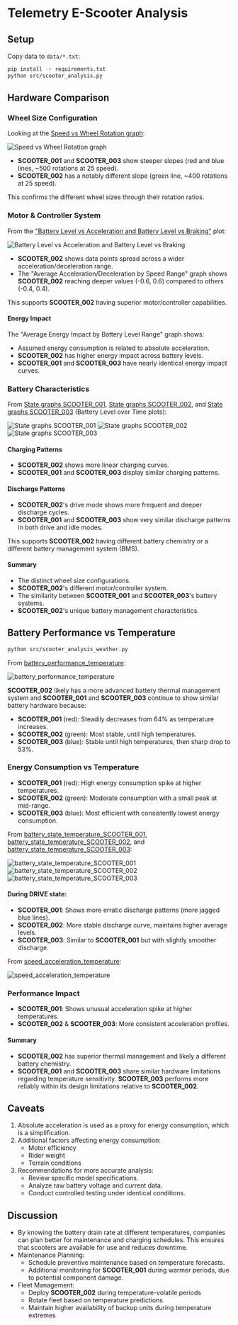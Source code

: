 # Telemetry E-Scooter Analysis

## Setup

Copy data to `data/*.txt`:

```bash
pip install -r requirements.txt
python src/scooter_analysis.py
```

## Hardware Comparison

### Wheel Size Configuration

Looking at the [Speed vs Wheel Rotation graph](analysis_output/wheel_rotation_analysis.png):

![Speed vs Wheel Rotation graph](analysis_output/wheel_rotation_analysis.png)

- **SCOOTER_001** and **SCOOTER_003** show steeper slopes (red and blue lines, ~500 rotations at 25 speed).
- **SCOOTER_002** has a notably different slope (green line, ~400 rotations at 25 speed).

This confirms the different wheel sizes through their rotation ratios.

### Motor & Controller System

From the ["Battery Level vs Acceleration and Battery Level vs Braking"](analysis_output/battery_performance_analysis.png) plot:

![Battery Level vs Acceleration and Battery Level vs Braking](analysis_output/battery_performance_analysis.png)

- **SCOOTER_002** shows data points spread across a wider acceleration/deceleration range.
- The "Average Acceleration/Deceleration by Speed Range" graph shows **SCOOTER_002** reaching deeper values (-0.6, 0.6) compared to others (-0.4, 0.4).

This supports **SCOOTER_002** having superior motor/controller capabilities.

#### Energy Impact

The "Average Energy Impact by Battery Level Range" graph shows:

- Assumed energy consumption is related to absolute acceleration.
- **SCOOTER_002** has higher energy impact across battery levels.
- **SCOOTER_001** and **SCOOTER_003** have nearly identical energy impact curves.

### Battery Characteristics

From [State graphs SCOOTER_001](analysis_output/battery_state_smoothed_SCOOTER_001.png), [State graphs SCOOTER_002](analysis_output/battery_state_smoothed_SCOOTER_002.png), and [State graphs SCOOTER_003](analysis_output/battery_state_smoothed_SCOOTER_003.png) (Battery Level over Time plots):

![State graphs SCOOTER_001](analysis_output/battery_state_smoothed_SCOOTER_001.png)
![State graphs SCOOTER_002](analysis_output/battery_state_smoothed_SCOOTER_002.png)
![State graphs SCOOTER_003](analysis_output/battery_state_smoothed_SCOOTER_003.png)

#### Charging Patterns

- **SCOOTER_002** shows more linear charging curves.
- **SCOOTER_001** and **SCOOTER_003** display similar charging patterns.

#### Discharge Patterns

- **SCOOTER_002**'s drive mode shows more frequent and deeper discharge cycles.
- **SCOOTER_001** and **SCOOTER_003** show very similar discharge patterns in both drive and idle modes.

This supports **SCOOTER_002** having different battery chemistry or a different battery management system (BMS).

#### Summary

- The distinct wheel size configurations.
- **SCOOTER_002**'s different motor/controller system.
- The similarity between **SCOOTER_001** and **SCOOTER_003**'s battery systems.
- **SCOOTER_002**'s unique battery management characteristics.

## Battery Performance vs Temperature

```bash
python src/scooter_analysis_weather.py
```

From [battery_performance_temperature](analysis_output_temperature/battery_performance_temperature.png):

![battery_performance_temperature](analysis_output_temperature/battery_performance_temperature.png)

**SCOOTER_002** likely has a more advanced battery thermal management system and **SCOOTER_001** and **SCOOTER_003** continue to show similar battery hardware because:

- **SCOOTER_001** (red): Steadily decreases from 64% as temperature increases.
- **SCOOTER_002** (green): Most stable, until high temperatures.
- **SCOOTER_003** (blue): Stable until high temperatures, then sharp drop to 53%.

### Energy Consumption vs Temperature

- **SCOOTER_001** (red): High energy consumption spike at higher temperatures.
- **SCOOTER_002** (green): Moderate consumption with a small peak at mid-range.
- **SCOOTER_003** (blue): Most efficient with consistently lowest energy consumption.

From [battery_state_temperature_SCOOTER_001](analysis_output_temperature/battery_state_temperature_SCOOTER_001.png), [battery_state_temperature_SCOOTER_002](analysis_output_temperature/battery_state_temperature_SCOOTER_002.png), and [battery_state_temperature_SCOOTER_003](analysis_output_temperature/battery_state_temperature_SCOOTER_003.png):

![battery_state_temperature_SCOOTER_001](analysis_output_temperature/battery_state_temperature_SCOOTER_001.png)
![battery_state_temperature_SCOOTER_002](analysis_output_temperature/battery_state_temperature_SCOOTER_002.png)
![battery_state_temperature_SCOOTER_003](analysis_output_temperature/battery_state_temperature_SCOOTER_003.png)

#### During DRIVE state:

- **SCOOTER_001**: Shows more erratic discharge patterns (more jagged blue lines).
- **SCOOTER_002**: More stable discharge curve, maintains higher average levels.
- **SCOOTER_003**: Similar to **SCOOTER_001** but with slightly smoother discharge.

From [speed_acceleration_temperature](analysis_output_temperature/speed_acceleration_temperature.png):

![speed_acceleration_temperature](analysis_output_temperature/speed_acceleration_temperature.png)

### Performance Impact

- **SCOOTER_001**: Shows unusual acceleration spike at higher temperatures.
- **SCOOTER_002** & **SCOOTER_003**: More consistent acceleration profiles.

#### Summary

- **SCOOTER_002** has superior thermal management and likely a different battery chemistry.
- **SCOOTER_001** and **SCOOTER_003** share similar hardware limitations regarding temperature sensitivity. **SCOOTER_003** performs more reliably within its design limitations relative to **SCOOTER_002**.

## Caveats

1. Absolute acceleration is used as a proxy for energy consumption, which is a simplification.
2. Additional factors affecting energy consumption:
    - Motor efficiency
    - Rider weight
    - Terrain conditions
3. Recommendations for more accurate analysis:
    - Review specific model specifications.
    - Analyze raw battery voltage and current data.
    - Conduct controlled testing under identical conditions.

## Discussion

- By knowing the battery drain rate at different temperatures, companies can plan better for maintenance and charging schedules. This ensures that scooters are available for use and reduces downtime.
- Maintenance Planning:
  - Schedule preventive maintenance based on temperature forecasts.
  - Additional monitoring for **SCOOTER_001** during warmer periods, due to potential component damage.
- Fleet Management:
  - Deploy **SCOOTER_002** during temperature-volatile periods
  - Rotate fleet based on temperature predictions
  - Maintain higher availability of backup units during temperature extremes

